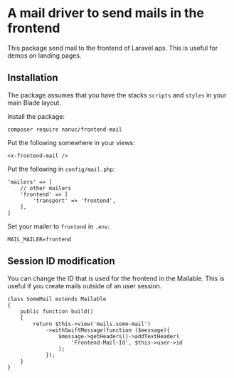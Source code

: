 # A mail driver to send mails in the frontend
This package send mail to the frontend of Laravel aps. This is useful for demos on landing pages.

## Installation
The package assumes that you have the stacks `scripts` and `styles` in your main Blade layout.

Install the package:
```
composer require nanuc/frontend-mail
```

Put the following somewhere in your views:
```
<x-frontend-mail />
```

Put the following in `config/mail.php`:
```
'mailers' => [
    // other mailers
    'frontend' => [
        'transport' => 'frontend',
    ],
]
```

Set your mailer to `frontend` in `.env`:
```
MAIL_MAILER=frontend
```

## Session ID modification
You can change the ID that is used for the frontend in the Mailable. This is useful if you create mails outside of an user session.

```
class SomeMail extends Mailable
{
    public function build()
    {
        return $this->view('mails.some-mail')
            ->withSwiftMessage(function ($message){
                $message->getHeaders()->addTextHeader(
                    'Frontend-Mail-Id', $this->user->id
                );
            });
    }
}
```